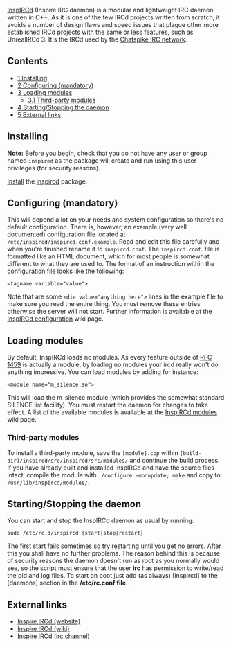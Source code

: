[InspIRCd](http://www.inspircd.org/) (Inspire IRC daemon) is a modular and lightweight IRC daemon written in C++. As it is one of the few IRCd projects written from scratch, it avoids a number of design flaws and speed issues that plague other more established IRCd projects with the same or less features, such as UnrealIRCd 3\. It's the IRCd used by the [Chatspike IRC network](http://www.chatspike.net/).

## Contents

*   [1 Installing](#Installing)
*   [2 Configuring (mandatory)](#Configuring_.28mandatory.29)
*   [3 Loading modules](#Loading_modules)
    *   [3.1 Third-party modules](#Third-party_modules)
*   [4 Starting/Stopping the daemon](#Starting.2FStopping_the_daemon)
*   [5 External links](#External_links)

## Installing

**Note:** Before you begin, check that you do not have any user or group named `inspired` as the package will create and run using this user privileges (for security reasons).

[Install](/index.php/Install "Install") the [inspircd](https://aur.archlinux.org/packages/inspircd/) package.

## Configuring (mandatory)

This will depend a lot on your needs and system configuration so there's no default configuration. There is, however, an example (very well documented) configuration file located at `/etc/inspircd/inspircd.conf.example`. Read and edit this file carefully and when you're finished rename it to `inspircd.conf`. The `inspircd.conf`. file is formatted like an HTML document, which for most people is somewhat different to what they are used to. The format of an instruction within the configuration file looks like the following:

```
<tagname variable="value">

```

Note that are some `<die value="anything here">` lines in the example file to make sure you read the entire thing. You must remove these entries otherwise the server will not start. Further information is available at the [InspIRCd configuration](http://wiki.inspircd.org/Configuration) wiki page.

## Loading modules

By default, InspIRCd loads no modules. As every feature outside of [RFC 1459](http://tools.ietf.org/html/rfc1459) is actually a module, by loading no modules your ircd really won't do anything impressive. You can load modules by adding for instance:

```
<module name="m_silence.so">

```

This will load the m_silence module (which provides the somewhat standard SILENCE list facility). You must restart the daemon for changes to take effect. A list of the available modules is available at the [InspIRCd modules](http://wiki.inspircd.org/modules) wiki page.

### Third-party modules

To install a third-party module, save the `[module].cpp` within `[build-dir]/inspircd/src/inspircd/src/modules/` and continue the build process. If you have already built and installed InspIRCd and have the source files intact, compile the module with `./configure -modupdate; make` and copy to: `/usr/lib/inspircd/modules/`.

## Starting/Stopping the daemon

You can start and stop the InspIRCd daemon as usual by running:

```
sudo /etc/rc.d/inspircd {start|stop|restart}

```

The first start fails sometimes so try restarting until you get no errors. After this you shall have no further problems. The reason behind this is because of security reasons the daemon doesn't run as root as you normally would see, so the script must ensure that the user **irc** has permission to write/read the pid and log files. To start on boot just add (as always) [inspircd] to the [daemons] section in the **/etc/rc.conf file**.

## External links

*   [Inspire IRCd (website)](http://www.inspircd.org)
*   [Inspire IRCd (wiki)](http://wiki.inspircd.org/Main_Page)
*   [Inspire IRCd (irc channel)](irc://irc.inspircd.org/inspircd)